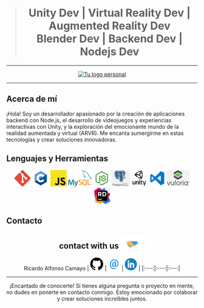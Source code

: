 
> # <div align="center">Unity Dev | Virtual Reality Dev | Augmented Reality Dev <br> Blender Dev | Backend Dev | Nodejs Dev</div>
---

<div align="center">
  <a href="dreamweaverstudio.com.co">
    <img src="https://github.com/ricardo1470/ricardo1470/blob/master/img/LogoVideo1.gif" alt="Tu logo personal" width="600" height="600">
  </a>
</div>

---

## Acerca de mí

¡Hola! Soy un desarrollador apasionado por la creación de aplicaciones backend con Node.js, el desarrollo de videojuegos y experiencias interactivas con Unity, y la exploración del emocionante mundo de la realidad aumentada y virtual (ARVR). Me encanta sumergirme en estas tecnologías y crear soluciones innovadoras.

## Lenguajes y Herramientas

<div align="center">
  <img height="43" src="https://github.com/ricardo1470/ricardo1470/blob/master/img/Git_logo.png" alt="Git" title="Git">
  <img height="43" src="https://github.com/ricardo1470/ricardo1470/blob/master/img/c.png" alt="C#" title="C#">
  <img height="43" src="https://github.com/ricardo1470/ricardo1470/blob/master/img/js.png" alt="JavaScript" title="JavaScript">
  <img height="43" src="https://github.com/ricardo1470/ricardo1470/blob/master/img/mysql.png" alt="MySQL" title="MySQL">
  <img height="43" src="https://github.com/ricardo1470/ricardo1470/blob/master/img/node2.jpg" alt="Node.js" title="Node.js">
  <img height="43" src="https://github.com/ricardo1470/ricardo1470/blob/master/img/postgresql.png" alt="PostgreSQL" title="PostgreSQL">
  <img height="43" src="https://github.com/ricardo1470/ricardo1470/blob/master/img/unity3d-logo.png" alt="Unity" title="Unity">
  <img height="43" src="https://github.com/ricardo1470/ricardo1470/blob/master/img/visual-studio-code-logo.png" alt="Visual Studio Code" title="Visual Studio Code">
  <img height="43" src="https://github.com/ricardo1470/ricardo1470/blob/master/img/vuforia.png" alt="Vuforia" title="Vuforia">
  <img height="43" src="https://github.com/ricardo1470/ricardo1470/blob/master/img/images.jpg" alt="Imágenes" title="Imágenes">
</div>

## Contacto

<div align="center">

<h2>
    contact with us<img src="https://github.com/SurvivalRoomVR/ar-vr-portfolio-project/blob/main/img/Handshake.gif" height="32px">
</h2>


Ricardo Alfonso Camayo
| [<img src="https://github.com/SurvivalRoomVR/ar-vr-portfolio-project/blob/main/img/GitHub.png" alt="Github logo" width="34">](https://github.com/ricardo1470/README/blob/master/README.md) | [<img src="https://github.com/SurvivalRoomVR/ar-vr-portfolio-project/blob/main/img/email.png" alt="email logo" height="32">](mailto:ricardo.alfonso.camayo@gmail.com) | [<img src="https://github.com/SurvivalRoomVR/ar-vr-portfolio-project/blob/main/img/linkedin-icon.png" alt="linkedin logo" width="32">](https://www.linkedin.com/in/ricardo-alfonso-camayo/) |
|:---:|:---:|:---:|

---

¡Encantado de conocerte! Si tienes alguna pregunta o proyecto en mente, no dudes en ponerte en contacto conmigo. Estoy emocionado por colaborar y crear soluciones increíbles juntos.
